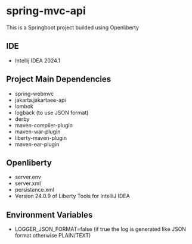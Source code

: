 # spring-mvc-api

This is a Springboot project builded using Openliberty

## IDE

* Intellij IDEA 2024.1

## Project Main Dependencies

* spring-webmvc
* jakarta.jakartaee-api
* lombok
* logback (to use JSON format)
* derby
* maven-compiler-plugin
* maven-war-plugin
* liberty-maven-plugin
* maven-ear-plugin

## Openliberty

* server.env
* server.xml
* persistence.xml
* Version 24.0.9 of Liberty Tools for IntelliJ IDEA 

## Environment Variables

* LOGGER_JSON_FORMAT=false (if true the log is generated like JSON format otherwise PLAIN/TEXT)

